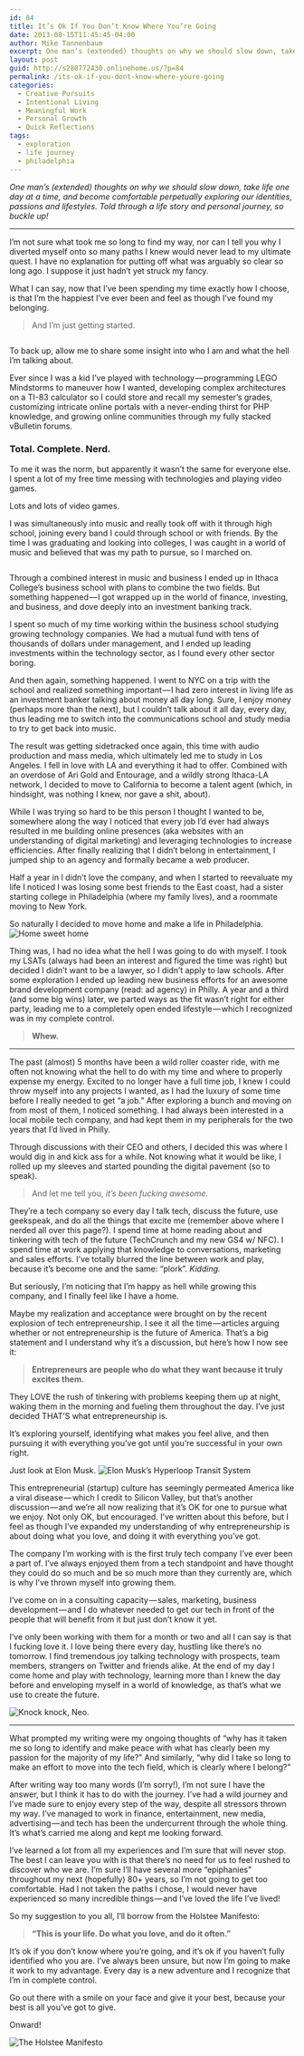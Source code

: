 ```yaml
---
id: 84
title: It’s Ok If You Don’t Know Where You’re Going
date: 2013-08-15T11:45:45-04:00
author: Mike Tannenbaum
excerpt: One man’s (extended) thoughts on why we should slow down, take life one day at a time, and become comfortable perpetually exploring our identities, passions and lifestyles. Told through a life story and personal journey, so buckle up!
layout: post
guid: http://s288772430.onlinehome.us/?p=84
permalink: /its-ok-if-you-dont-know-where-youre-going
categories:
  - Creative Pursuits
  - Intentional Living
  - Meaningful Work
  - Personal Growth
  - Quick Reflections
tags:
  - exploration
  - life journey
  - philadelphia
---
```

<em>One man’s (extended) thoughts on why we should slow down, take life one day at a time, and become comfortable perpetually exploring our identities, passions and lifestyles. Told through a life story and personal journey, so buckle up!</em>

<hr />

I’m not sure what took me so long to find my way, nor can I tell you why I diverted myself onto so many paths I knew would never lead to my ultimate quest. I have no explanation for putting off what was arguably so clear so long ago. I suppose it just hadn’t yet struck my fancy.

What I can say, now that I’ve been spending my time exactly how I choose, is that I’m the happiest I’ve ever been and feel as though I’ve found my belonging.

<blockquote>And I’m just getting started.</blockquote>

<img src="https://d262ilb51hltx0.cloudfront.net/max/800/0*F_6uHUL_WF6exbus.jpeg" alt="" />

To back up, allow me to share some insight into who I am and what the hell I’m talking about.

Ever since I was a kid I’ve played with technology — programming LEGO Mindstorms to maneuver how I wanted, developing complex architectures on a TI-83 calculator so I could store and recall my semester’s grades, customizing intricate online portals with a never-ending thirst for PHP knowledge, and growing online communities through my fully stacked vBulletin forums.

<h3>Total. Complete. Nerd.</h3>

To me it was the norm, but apparently it wasn’t the same for everyone else. I spent a lot of my free time messing with technologies and playing video games.

Lots and lots of video games.

I was simultaneously into music and really took off with it through high school, joining every band I could through school or with friends. By the time I was graduating and looking into colleges, I was caught in a world of music and believed that was my path to pursue, so I marched on.

<img src="https://d262ilb51hltx0.cloudfront.net/max/800/0*VZiKHhWkr248SX5N.jpeg" alt="" />

Through a combined interest in music and business I ended up in Ithaca College’s business school with plans to combine the two fields. But something happened — I got wrapped up in the world of finance, investing, and business, and dove deeply into an investment banking track.

I spent so much of my time working within the business school studying growing technology companies. We had a mutual fund with tens of thousands of dollars under management, and I ended up leading investments within the technology sector, as I found every other sector boring.

And then again, something happened. I went to NYC on a trip with the school and realized something important — I had zero interest in living life as an investment banker talking about money all day long. Sure, I enjoy money (perhaps more than the next), but I couldn’t talk about it all day, every day, thus leading me to switch into the communications school and study media to try to get back into music.

The result was getting sidetracked once again, this time with audio production and mass media, which ultimately led me to study in Los Angeles. I fell in love with LA and everything it had to offer. Combined with an overdose of Ari Gold and Entourage, and a wildly strong Ithaca-LA network, I decided to move to California to become a talent agent (which, in hindsight, was nothing I knew, nor gave a shit, about).
<img src="https://d262ilb51hltx0.cloudfront.net/max/600/0*cd6YgBbxcmuK2c1y.jpeg" alt="" />

While I was trying so hard to be this person I thought I wanted to be, somewhere along the way I noticed that every job I’d ever had always resulted in me building online presences (aka websites with an understanding of digital marketing) and leveraging technologies to increase efficiencies. After finally realizing that I didn’t belong in entertainment, I jumped ship to an agency and formally became a web producer.

Half a year in I didn’t love the company, and when I started to reevaluate my life I noticed I was losing some best friends to the East coast, had a sister starting college in Philadelphia (where my family lives), and a roommate moving to New York.

So naturally I decided to move home and make a life in Philadelphia.
<img src="https://d262ilb51hltx0.cloudfront.net/max/600/0*lj13XCvD4X0fHDGz.jpeg" alt="Home sweet home" />

Thing was, I had no idea what the hell I was going to do with myself. I took my LSATs (always had been an interest and figured the time was right) but decided I didn’t want to be a lawyer, so I didn’t apply to law schools. After some exploration I ended up leading new business efforts for an awesome brand development company (read: ad agency) in Philly. A year and a third (and some big wins) later, we parted ways as the fit wasn’t right for either party, leading me to a completely open ended lifestyle — which I recognized was in my complete control.

<blockquote><strong>Whew.</strong></blockquote>

<hr />

The past (almost) 5 months have been a wild roller coaster ride, with me often not knowing what the hell to do with my time and where to properly expense my energy. Excited to no longer have a full time job, I knew I could throw myself into any projects I wanted, as I had the luxury of some time before I really needed to get “a job.” After exploring a bunch and moving on from most of them, I noticed something. I had always been interested in a local mobile tech company, and had kept them in my peripherals for the two years that I’d lived in Philly.

Through discussions with their CEO and others, I decided this was where I would dig in and kick ass for a while. Not knowing what it would be like, I rolled up my sleeves and started pounding the digital pavement (so to speak).

<blockquote>And let me tell you, <em>it’s been fucking awesome</em>.</blockquote>

They’re a tech company so every day I talk tech, discuss the future, use geekspeak, and do all the things that excite me (remember above where I nerded all over this page?). I spend time at home reading about and tinkering with tech of the future (TechCrunch and my new GS4 w/ NFC). I spend time at work applying that knowledge to conversations, marketing and sales efforts. I’ve totally blurred the line between work and play, because it’s become one and the same: “plork”. <em>Kidding.</em>

But seriously, I’m noticing that I’m happy as hell while growing this company, and I finally feel like I have a home.

Maybe my realization and acceptance were brought on by the recent explosion of tech entrepreneurship. I see it all the time — articles arguing whether or not entrepreneurship is the future of America. That’s a big statement and I understand why it’s a discussion, but here’s how I now see it:

<blockquote><strong>Entrepreneurs are people who do what they want because it truly excites them.</strong></blockquote>

They LOVE the rush of tinkering with problems keeping them up at night, waking them in the morning and fueling them throughout the day. I’ve just decided THAT’S what entrepreneurship is.

It’s exploring yourself, identifying what makes you feel alive, and then pursuing it with everything you’ve got until you’re successful in your own right.

Just look at Elon Musk.
<img src="https://d262ilb51hltx0.cloudfront.net/max/800/0*Hduyng6o2tDccomX.jpeg" alt="Elon Musk’s Hyperloop Transit System" />

This entrepreneurial (startup) culture has seemingly permeated America like a viral disease — which I credit to Silicon Valley, but that’s another discussion — and we’re all now realizing that it’s OK for one to pursue what we enjoy. Not only OK, but encouraged. I’ve written about this before, but I feel as though I’ve expanded my understanding of why entrepreneurship is about doing what you love, and doing it with everything you’ve got.

The company I’m working with is the first truly tech company I’ve ever been a part of. I’ve always enjoyed them from a tech standpoint and have thought they could do so much and be so much more than they currently are, which is why I’ve thrown myself into growing them.

I’ve come on in a consulting capacity — sales, marketing, business development — and I do whatever needed to get our tech in front of the people that will benefit from it but just don’t know it yet.

I’ve only been working with them for a month or two and all I can say is that I fucking love it. I love being there every day, hustling like there’s no tomorrow. I find tremendous joy talking technology with prospects, team members, strangers on Twitter and friends alike. At the end of my day I come home and play with technology, learning more than I knew the day before and enveloping myself in a world of knowledge, as that’s what we use to create the future.

<img src="https://d262ilb51hltx0.cloudfront.net/max/800/0*BL9dEiT8N1rkXJ8B.jpeg" alt="Knock knock, Neo." />

<hr />

What prompted my writing were my ongoing thoughts of “why has it taken me so long to identify and make peace with what has clearly been my passion for the majority of my life?” And similarly, “why did I take so long to make an effort to move into the tech field, which is clearly where I belong?”

After writing way too many words (I’m sorry!), I’m not sure I have the answer, but I think it has to do with the journey. I’ve had a wild journey and I’ve made sure to enjoy every step of the way, despite all stressors thrown my way. I’ve managed to work in finance, entertainment, new media, advertising — and tech has been the undercurrent through the whole thing. It’s what’s carried me along and kept me looking forward.

I’ve learned a lot from all my experiences and I’m sure that will never stop. The best I can leave you with is that there’s no need for us to feel rushed to discover who we are. I’m sure I’ll have several more “epiphanies” throughout my next (hopefully) 80+ years, so I’m not going to get too comfortable. Had I not taken the paths I chose, I would never have experienced so many incredible things — and I’ve loved the life I’ve lived!

So my suggestion to you all, I’ll borrow from the Holstee Manifesto:

<blockquote><strong>“This is your life. Do what you love, and do it often.”</strong></blockquote>

It’s ok if you don’t know where you’re going, and it’s ok if you haven’t fully identified who you are. I’ve always been unsure, but now I’m going to make it work to my advantage. Every day is a new adventure and I recognize that I’m in complete control.

Go out there with a smile on your face and give it your best, because your best is all you’ve got to give.

Onward!

<img src="https://d262ilb51hltx0.cloudfront.net/max/1200/0*7liou7idp8PEnFvT.jpeg" alt="The Holstee Manifesto" />